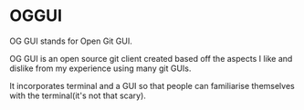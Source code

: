 # OGGUI
OG GUI stands for Open Git GUI.

OG GUI is an open source git client created based off the aspects I like and dislike from my experience using many git GUIs.

It incorporates terminal and a GUI so that people can familiarise themselves with the terminal(it's not that scary).
